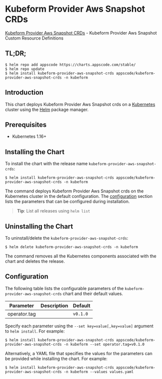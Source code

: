 # Kubeform Provider Aws Snapshot CRDs

[Kubeform Provider Aws Snapshot CRDs](https://github.com/kubeform) - Kubeform Provider Aws Snapshot Custom Resource Definitions

## TL;DR;

```console
$ helm repo add appscode https://charts.appscode.com/stable/
$ helm repo update
$ helm install kubeform-provider-aws-snapshot-crds appscode/kubeform-provider-aws-snapshot-crds -n kubeform
```

## Introduction

This chart deploys Kubeform Provider Aws Snapshot crds on a [Kubernetes](http://kubernetes.io) cluster using the [Helm](https://helm.sh) package manager.

## Prerequisites

- Kubernetes 1.16+

## Installing the Chart

To install the chart with the release name `kubeform-provider-aws-snapshot-crds`:

```console
$ helm install kubeform-provider-aws-snapshot-crds appscode/kubeform-provider-aws-snapshot-crds -n kubeform
```

The command deploys Kubeform Provider Aws Snapshot crds on the Kubernetes cluster in the default configuration. The [configuration](#configuration) section lists the parameters that can be configured during installation.

> **Tip**: List all releases using `helm list`

## Uninstalling the Chart

To uninstall/delete the `kubeform-provider-aws-snapshot-crds`:

```console
$ helm delete kubeform-provider-aws-snapshot-crds -n kubeform
```

The command removes all the Kubernetes components associated with the chart and deletes the release.

## Configuration

The following table lists the configurable parameters of the `kubeform-provider-aws-snapshot-crds` chart and their default values.

|  Parameter   | Description | Default  |
|--------------|-------------|----------|
| operator.tag |             | `v0.1.0` |


Specify each parameter using the `--set key=value[,key=value]` argument to `helm install`. For example:

```console
$ helm install kubeform-provider-aws-snapshot-crds appscode/kubeform-provider-aws-snapshot-crds -n kubeform --set operator.tag=v0.1.0
```

Alternatively, a YAML file that specifies the values for the parameters can be provided while
installing the chart. For example:

```console
$ helm install kubeform-provider-aws-snapshot-crds appscode/kubeform-provider-aws-snapshot-crds -n kubeform --values values.yaml
```
